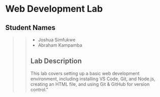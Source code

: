 ﻿# Web Development Lab

 ## Student Names  
>> - Joshua Simfukwe
>> - Abraham Kampamba  
>>
>> ## Lab Description  
>> This lab covers setting up a basic web development environment, including installing VS Code, Git, and Node.js, creating an HTML file, and using Git & GitHub for version control."
